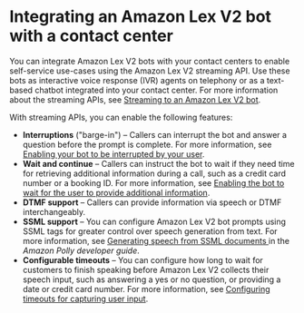 # Integrating an Amazon Lex V2 bot with a contact center<a name="contact-center"></a>

You can integrate Amazon Lex V2 bots with your contact centers to enable self\-service use\-cases using the Amazon Lex V2 streaming API\. Use these bots as interactive voice response \(IVR\) agents on telephony or as a text\-based chatbot integrated into your contact center\. For more information about the streaming APIs, see [Streaming to an Amazon Lex V2 bot](streaming.md)\.

With streaming APIs, you can enable the following features:
+ **Interruptions** \("barge\-in"\) – Callers can interrupt the bot and answer a question before the prompt is complete\. For more information, see [Enabling your bot to be interrupted by your user](interrupt-bot.md)\.
+ **Wait and continue** – Callers can instruct the bot to wait if they need time for retrieving additional information during a call, such as a credit card number or a booking ID\. For more information, see [Enabling the bot to wait for the user to provide additional information](wait-and-continue.md)\.
+ **DTMF support** – Callers can provide information via speech or DTMF interchangeably\.
+ **SSML support** – You can configure Amazon Lex V2 bot prompts using SSML tags for greater control over speech generation from text\. For more information, see [ Generating speech from SSML documents ](https://docs.aws.amazon.com/polly/latest/dg/ssml.html) in the *Amazon Polly developer guide*\.
+ **Configurable timeouts** – You can configure how long to wait for customers to finish speaking before Amazon Lex V2 collects their speech input, such as answering a yes or no question, or providing a date or credit card number\. For more information, see [Configuring timeouts for capturing user input](session-attribs-speech.md)\.